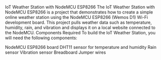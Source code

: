 IoT Weather Station with NodeMCU ESP8266
The IoT Weather Station with NodeMCU ESP8266 is a project that demonstrates how to create a simple online weather station using the NodeMCU ESP8266 (Wemos D1) Wi-Fi development board. This project pulls weather data such as temperature, humidity, rain, and vibration and displays it on a local website connected to the NodeMCU.
Components Required
To build the IoT Weather Station, you will need the following components:

NodeMCU ESP8266 board
DHT11 sensor for temperature and humidity
Rain sensor
Vibration sensor
Breadboard
Jumper wires
